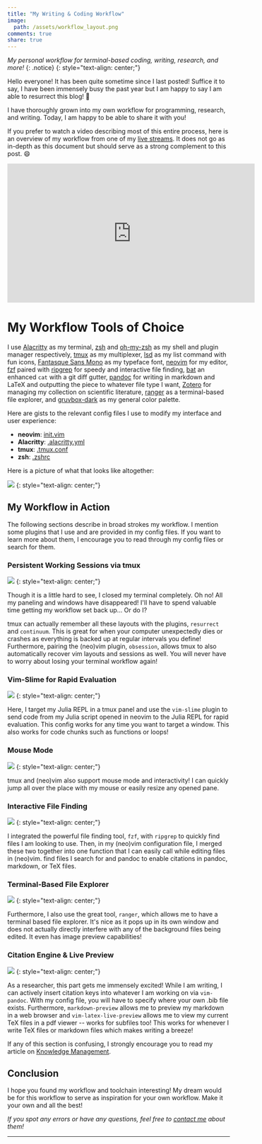 ```yaml
---
title: "My Writing & Coding Workflow"
image:
  path: /assets/workflow_layout.png
comments: true
share: true
---
```


*My personal workflow for terminal-based coding, writing, research, and more!*
{: .notice}
{: style="text-align: center;"}

Hello everyone!
It has been quite sometime since I last posted!
Suffice it to say, I have been immensely busy the past year but I am happy to say I am able to resurrect this blog! :tada:

I have thoroughly grown into my own workflow for programming, research, and writing.
Today, I am happy to be able to share it with you!

If you prefer to watch a video describing most of this entire process, here is an overview of my workflow from one of my [live streams](https://www.twitch.tv/thecedarprince).
It does not go as in-depth as this document but should serve as a strong complement to this post. :smile:

<p align="center">
<iframe width="560" height="315" src="https://www.youtube.com/embed/2SLZQQfMF8E" frameborder="0" allow="accelerometer; autoplay; clipboard-write; encrypted-media; gyroscope; picture-in-picture" allowfullscreen></iframe>
</p>

# My Workflow Tools of Choice

I use [Alacritty](https://github.com/alacritty/alacritty) as my terminal, [zsh](https://www.zsh.org/) and [oh-my-zsh](https://ohmyz.sh/) as my shell and plugin manager respectively, [tmux](https://github.com/tmux/tmux) as my multiplexer, [lsd](https://github.com/Peltoche/lsd) as my list command with fun icons, [Fantasque Sans Mono](https://github.com/belluzj/fantasque-sans) as my typeface font, [neovim](https://github.com/neovim/neovim) for my editor, [fzf](https://github.com/junegunn/fzf) paired with [ripgrep](https://github.com/BurntSushi/ripgrep) for speedy and interactive file finding, [bat](https://github.com/sharkdp/bat) an enhanced `cat` with a git diff gutter, [pandoc](https://github.com/jgm/pandoc) for writing in markdown and LaTeX and outputting the piece to whatever file type I want, [Zotero](http://jacobzelko.com/setting-up-zotero/) for managing my collection on scientific literature, [ranger](https://github.com/ranger/ranger) as a terminal-based file explorer, and [gruvbox-dark](https://github.com/morhetz/gruvbox-contrib) as my general color palette.

Here are gists to the relevant config files I use to modify my interface and user experience:

- **neovim**: [init.vim](https://gist.github.com/TheCedarPrince/7b9b51af4c146880f17c39407815b594)
- **Alacritty**: [.alacritty.yml](https://gist.github.com/TheCedarPrince/7743091bd8743a7568b718f30bf707c2)
- **tmux**: [.tmux.conf](https://gist.github.com/TheCedarPrince/07f6f8f79b1451ec436ff8dee236ccdd)
- **zsh**: [.zshrc](https://gist.github.com/TheCedarPrince/77afe2674803d965a0f5abd108337040)

Here is a picture of what that looks like altogether:

![](/assets/workflow_layout.png)
{: style="text-align: center;"}

## My Workflow in Action

The following sections describe in broad strokes my workflow.
I mention some plugins that I use and are provided in my config files.
If you want to learn more about them, I encourage you to read through my config files or search for them.

### Persistent Working Sessions via tmux

![](/assets/tmux_restore.gif)
{: style="text-align: center;"}

Though it is a little hard to see, I closed my terminal completely.
Oh no!
All my paneling and windows have disappeared! 
I'll have to spend valuable time getting my workflow set back up... Or do I?

tmux can actually remember all these layouts with the plugins, `resurrect` and `continuum`. 
This is great for when your computer unexpectedly dies or crashes as everything is backed up at regular intervals you define!
Furthermore, pairing the (neo)vim plugin, `obsession`, allows tmux to also automatically recover vim layouts and sessions as well.
You will never have to worry about losing your terminal workflow again!

### Vim-Slime for Rapid Evaluation

![](/assets/vim_slime.gif)
{: style="text-align: center;"}

Here, I target my Julia REPL in a tmux panel and use the `vim-slime` plugin to send code from my Julia script opened in neovim to the Julia REPL for rapid evaluation. 
This config works for any time you want to target a window.
This also works for code chunks such as functions or loops!

### Mouse Mode

![](/assets/mouse_mode.gif)
{: style="text-align: center;"}

tmux and (neo)vim also support mouse mode and interactivity!
I can quickly jump all over the place with my mouse or easily resize any opened pane.

### Interactive File Finding

![](/assets/vim_fzf.gif)
{: style="text-align: center;"}

I integrated the powerful file finding tool, `fzf`, with `ripgrep` to quickly find files I am looking to use. 
Then, in my (neo)vim configuration file, I merged these two together into one function that I can easily call while editing files in (neo)vim. 
find files I search for and pandoc to enable citations in pandoc, markdown, or TeX files.

### Terminal-Based File Explorer

![](/assets/ranger_mode.gif)
{: style="text-align: center;"}

Furthermore, I also use the great tool, `ranger`, which allows me to have a terminal based file explorer.
It's nice as it pops up in its own window and does not actually directly interfere with any of the background files being edited. 
It even has image preview capabilities!

### Citation Engine & Live Preview

![](/assets/citation_mode.gif)
{: style="text-align: center;"}

As a researcher, this part gets me immensely excited!
While I am writing, I can actively insert citation keys into whatever I am working on via `vim-pandoc`.
With my config file, you will have to specify where your own .bib file exists.
Furthermore, `markdown-preview` allows me to preview my markdown in a web browser and `vim-latex-live-preview` allows me to view my current TeX files in a pdf viewer -- works for subfiles too! 
This works for whenever I write TeX files or markdown files which makes writing a breeze!

If any of this section is confusing, I strongly encourage you to read my article on [Knowledge Management](http://jacobzelko.com/personal-research-management/).

## Conclusion

I hope you found my workflow and toolchain interesting!
My dream would be for this workflow to serve as inspiration for your own workflow.
Make it your own and all the best!

_If you spot any errors or have any questions, feel free to [contact me](/contact/) about them!_

--- 

